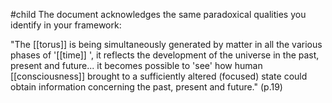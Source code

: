 #child 
The document acknowledges the same paradoxical qualities you identify in your framework:

"The [[torus]] is being simultaneously generated by matter in all the various phases of '[[time]] ', it reflects the development of the universe in the past, present and future... it becomes possible to 'see' how human [[consciousness]]  brought to a sufficiently altered (focused) state could obtain information concerning the past, present and future." (p.19)